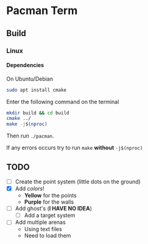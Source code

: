 # Pacman Term

## Build

### Linux

#### Dependencies

On Ubuntu/Debian
``` bash
sudo apt install cmake
```

Enter the following command on the terminal
``` bash
mkdir build && cd build
cmake ../
make -j$(nproc)
```

Then run `./pacman`.

If any errors occurs try to run `make` **without** `-j$(nproc)`

## TODO

- [ ] Create the point system (little dots on the ground)
- [x] Add *colors*!
    - **Yellow** for the points
    - **Purple** for the walls
- [ ] Add ghost's (**I HAVE NO IDEA**)
    - [ ] Add a target system
- [ ] Add multiple arenas
    - Using text files
    - Need to load them

